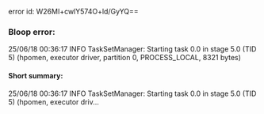 error id: W26MI+cwlY574O+ld/GyYQ==
### Bloop error:

25/06/18 00:36:17 INFO TaskSetManager: Starting task 0.0 in stage 5.0 (TID 5) (hpomen, executor driver, partition 0, PROCESS_LOCAL, 8321 bytes)
#### Short summary: 

25/06/18 00:36:17 INFO TaskSetManager: Starting task 0.0 in stage 5.0 (TID 5) (hpomen, executor driv...
